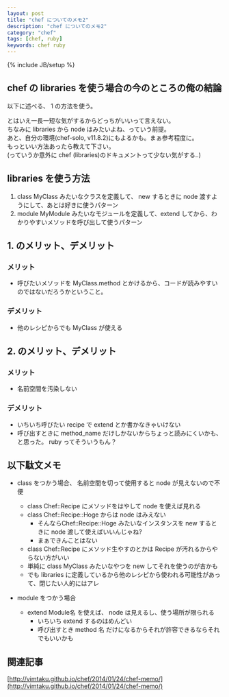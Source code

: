 ```yaml
---
layout: post
title: "chef についてのメモ2"
description: "chef についてのメモ2"
category: "chef"
tags: [chef, ruby]
keywords: chef ruby
---
```


{% include JB/setup %}

## chef の libraries を使う場合の今のところの俺の結論

以下に述べる、 1 の方法を使う。  
  
とはいえ一長一短な気がするからどっちがいいって言えない。  
ちなみに libraries から node はみたいよね、っていう前提。  
あと、自分の環境(chef-solo, v11.8.2)にもよるかも。まぁ参考程度に。  
もっといい方法あったら教えて下さい。  
(っていうか意外に chef (libraries)のドキュメントって少ない気がする..)  

## libraries を使う方法
1. class MyClass みたいなクラスを定義して、 new するときに node 渡すようにして、あとは好きに使うパターン
2. module MyModule みたいなモジュールを定義して、extend してから、わかりやすいメソッドを呼び出して使うパターン

## 1. のメリット、デメリット

### メリット
 - 呼びたいメソッドを MyClass.method とかけるから、コードが読みやすいのではないだろうかということ。

### デメリット
 - 他のレシピからでも MyClass が使える

## 2. のメリット、デメリット

### メリット
 - 名前空間を汚染しない

### デメリット
 - いちいち呼びたい recipe で extend とか書かなきゃいけない
 - 呼び出すときに method_name だけしかないからちょっと読みにくいかも、と思った。 ruby ってそういうもん？

## 以下駄文メモ

- class をつかう場合、 名前空間を切って使用すると node が見えないので不便
  - class Chef::Recipe にメソッドをはやして node を使えば見れる
  - class Chef::Recipe::Hoge からは node はみえない
    - そんならChef::Recipe::Hoge みたいなインスタンスを new するときに node 渡して使えばいいんじゃね?
    - まぁできんことはない
  - class Chef::Recipe にメソッド生やすのとかは Recipe が汚れるからやらない方がいい
  - 単純に class MyClass みたいなやつを new してそれを使うのが吉かも
  - でも libraries に定義しているから他のレシピから使われる可能性があって、閉じたい人的にはアレ

- module をつかう場合
  - extend Module名 を使えば、 node は見えるし、使う場所が限られる
    - いちいち extend するのはめんどい
    - 呼び出すとき method 名 だけになるからそれが許容できるならそれでもいいかも

## 関連記事
[http://vimtaku.github.io/chef/2014/01/24/chef-memo/](http://vimtaku.github.io/chef/2014/01/24/chef-memo/)



